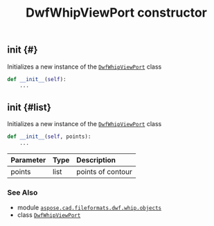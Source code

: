 ﻿---
title: DwfWhipViewPort constructor
second_title: Aspose.CAD for Python via .NET API References
description: 
type: docs
weight: 10
url: /aspose.cad.fileformats.dwf.whip.objects/dwfwhipviewport/__init__/
is_root: false
---

## __init__ {#}

Initializes a new instance of the [`DwfWhipViewPort`](/cad/python-net/aspose.cad.fileformats.dwf.whip.objects/dwfwhipviewport) class



```python
def __init__(self):
    ...
```




## __init__ {#list}

Initializes a new instance of the [`DwfWhipViewPort`](/cad/python-net/aspose.cad.fileformats.dwf.whip.objects/dwfwhipviewport) class



```python
def __init__(self, points):
    ...
```


| Parameter | Type | Description |
| :- | :- | :- |
| points | list | points of contour |



### See Also
* module [`aspose.cad.fileformats.dwf.whip.objects`](../../)
* class [`DwfWhipViewPort`](/cad/python-net/aspose.cad.fileformats.dwf.whip.objects/dwfwhipviewport)
